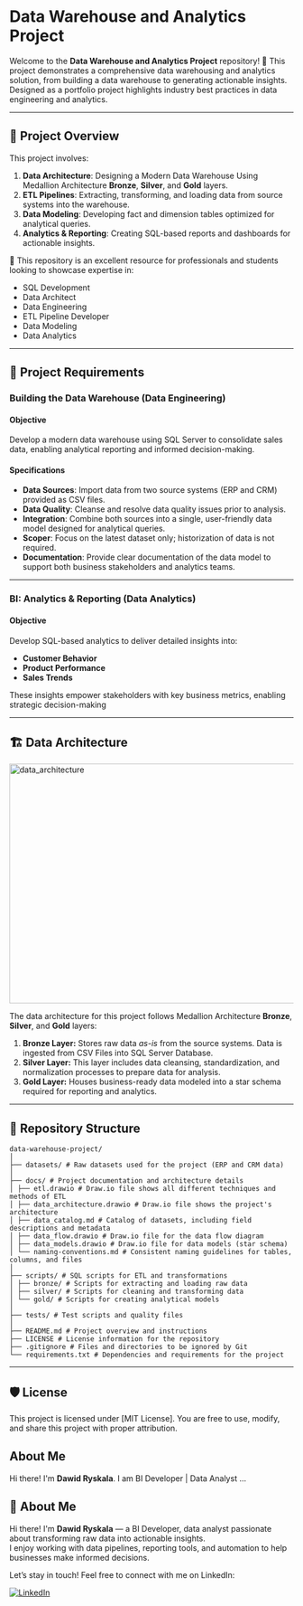 # Data Warehouse and Analytics Project

Welcome to the **Data Warehouse and Analytics Project** repository! 🚀
This project demonstrates a comprehensive data warehousing and analytics solution, from building a data warehouse to generating actionable insights. Designed as a portfolio project
highlights industry best practices in data engineering and analytics.

---

## 📘 Project Overview

This project involves:

1. **Data Architecture**: Designing a Modern Data Warehouse Using Medallion Architecture **Bronze**, **Silver**, and **Gold** layers.  
2. **ETL Pipelines**: Extracting, transforming, and loading data from source systems into the warehouse.  
3. **Data Modeling**: Developing fact and dimension tables optimized for analytical queries.  
4. **Analytics & Reporting**: Creating SQL-based reports and dashboards for actionable insights.

🎯 This repository is an excellent resource for professionals and students looking to showcase expertise in:

- SQL Development  
- Data Architect  
- Data Engineering  
- ETL Pipeline Developer  
- Data Modeling  
- Data Analytics

---

## 🚀 Project Requirements

### Building the Data Warehouse (Data Engineering)

#### Objective
Develop a modern data warehouse using SQL Server to consolidate sales data, enabling analytical reporting and informed decision-making.

#### Specifications
- **Data Sources**: Import data from two source systems (ERP and CRM) provided as CSV files.
- **Data Quality**: Cleanse and resolve data quality issues prior to analysis.
- **Integration**: Combine both sources into a single, user-friendly data model designed for analytical queries.
- **Scoper**: Focus on the latest dataset only; historization of data is not required.
- **Documentation**: Provide clear documentation of the data model to support both business stakeholders and analytics teams.

---

### BI: Analytics & Reporting (Data Analytics)

#### Objective
Develop SQL-based analytics to deliver detailed insights into:
- **Customer Behavior**
- **Product Performance**
- **Sales Trends**

These insights empower stakeholders with key business metrics, enabling strategic decision-making

---

## 🏗️ Data Architecture

<img width="758" height="424" alt="data_architecture" src="https://github.com/user-attachments/assets/cbf2de26-6ebb-4c84-ab2d-c5a2c2a9247d" />

The data architecture for this project follows Medallion Architecture **Bronze**, **Silver**, and **Gold** layers:

1. **Bronze Layer:** Stores raw data *as-is* from the source systems. Data is ingested from CSV Files into SQL Server Database. 
2. **Silver Layer:** This layer includes data cleansing, standardization, and normalization processes to prepare data for analysis.
3. **Gold Layer:** Houses business-ready data modeled into a star schema required for reporting and analytics. 

---

## 📁 Repository Structure
```
data-warehouse-project/
│
├── datasets/ # Raw datasets used for the project (ERP and CRM data)
│
├── docs/ # Project documentation and architecture details
│ ├── etl.drawio # Draw.io file shows all different techniques and methods of ETL
│ ├── data_architecture.drawio # Draw.io file shows the project's architecture
│ ├── data_catalog.md # Catalog of datasets, including field descriptions and metadata
│ ├── data_flow.drawio # Draw.io file for the data flow diagram
│ ├── data_models.drawio # Draw.io file for data models (star schema)
│ └── naming-conventions.md # Consistent naming guidelines for tables, columns, and files
│
├── scripts/ # SQL scripts for ETL and transformations
│ ├── bronze/ # Scripts for extracting and loading raw data
│ ├── silver/ # Scripts for cleaning and transforming data
│ └── gold/ # Scripts for creating analytical models
│
├── tests/ # Test scripts and quality files
│
├── README.md # Project overview and instructions
├── LICENSE # License information for the repository
├── .gitignore # Files and directories to be ignored by Git
└── requirements.txt # Dependencies and requirements for the project
```
---

## 🛡️ License 

This project is licensed under [MIT License]. You are free to use, modify, and share this project with proper attribution.

## About Me

Hi there! I'm **Dawid Ryskala**. I am BI Developer | Data Analyst ...
## 🌟 About Me

Hi there! I'm **Dawid Ryskala** — a BI Developer, data analyst passionate about transforming raw data into actionable insights.  
I enjoy working with data pipelines, reporting tools, and automation to help businesses make informed decisions.

Let’s stay in touch! Feel free to connect with me on LinkedIn:

[![LinkedIn](https://img.shields.io/badge/LinkedIn-Connect-blue?logo=linkedin)](https://www.linkedin.com/in/dawidryskala/)


